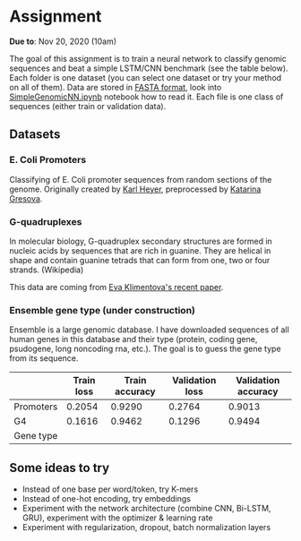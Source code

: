 # Assignment

**Due to**: Nov 20, 2020 (10am)

The goal of this assignment is to train a neural network to classify genomic sequences and beat a simple LSTM/CNN benchmark (see the table below). Each folder is one dataset (you can select one dataset or try your method on all of them). Data are stored in [FASTA format](https://en.wikipedia.org/wiki/FASTA_format), look into [SimpleGenomicNN.ipynb](SimpleGenomicNN.ipynb) notebook how to read it. Each file is one class of sequences (either train or validation data).

## Datasets

### E. Coli Promoters

Classifying of E. Coli promoter sequences from random sections of the genome. Originally created by [Karl Heyer](https://github.com/kheyer/Genomic-ULMFiT), preprocessed by [Katarina Gresova](https://github.com/katarinagresova/benchmarks).

### G-quadruplexes 

In molecular biology, G-quadruplex secondary structures are formed in nucleic acids by sequences that are rich in guanine. They are helical in shape and contain guanine tetrads that can form from one, two or four strands. (Wikipedia)

This data are coming from [Eva Klimentova's recent paper](https://www.frontiersin.org/articles/10.3389/fgene.2020.568546/full?&utm_source=Email_to_authors_&utm_medium=Email&utm_content=T1_11.5e1_author&utm_campaign=Email_publication&field=&journalName=Frontiers_in_Genetics&id=568546).

### Ensemble gene type (under construction)

Ensemble is a large genomic database. I have downloaded sequences of all human genes in this database and their type (protein, coding gene, psudogene, long noncoding rna, etc.). The goal is to guess the gene type from its sequence.


|           | Train loss | Train accuracy | Validation loss | Validation accuracy |
|-----------|------------|----------------|-----------------|---------------------|
| Promoters |     0.2054 |         0.9290 |          0.2764 |              0.9013 |
| G4        |     0.1616 |         0.9462 |          0.1296 |              0.9494 |
| Gene type |            |                |                 |                     |

## Some ideas to try

* Instead of one base per word/token, try K-mers
* Instead of one-hot encoding, try embeddings
* Experiment with the network architecture (combine CNN, Bi-LSTM, GRU), experiment with the optimizer & learning rate
* Experiment with regularization, dropout, batch normalization layers

